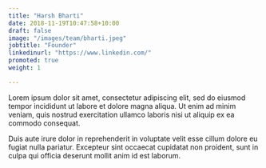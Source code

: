 ```yaml
---
title: "Harsh Bharti"
date: 2018-11-19T10:47:58+10:00
draft: false
image: "/images/team/bharti.jpeg"
jobtitle: "Founder"
linkedinurl: "https://www.linkedin.com/"
promoted: true
weight: 1

---
```


Lorem ipsum dolor sit amet, consectetur adipiscing elit, sed do eiusmod tempor incididunt ut labore et dolore magna aliqua. Ut enim ad minim veniam, quis nostrud exercitation ullamco laboris nisi ut aliquip ex ea commodo consequat.

Duis aute irure dolor in reprehenderit in voluptate velit esse cillum dolore eu fugiat nulla pariatur. Excepteur sint occaecat cupidatat non proident, sunt in culpa qui officia deserunt mollit anim id est laborum.

